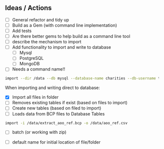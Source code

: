 ## Ideas / Actions

- [ ] General refactor and tidy up
- [ ] Build as a Gem (with command line implementation)
- [ ] Add tests
- [ ] Are there better gems to help build as a command line tool
- [ ] describe the mechanism to import
- [ ] Add functionality to import and write to database
    - [ ] Mysql
    - [ ] PostgreSQL
    - [ ] MongoDB
- [ ] Needs a command name!!

```bash
import --dir /data --db mysql --database-name charities --db-username test --db-password test
```
When importing and writing direct to database:
 - [x] Import all files in folder
 - [ ] Removes existing tables if exist (based on files to import)
 - [ ] Create new tables (based on filed to import)
 - [ ] Loads data from BCP files to Database Tables

```bash
import -i /data/extract_aoo_ref.bcp -o /data/aoo_ref.csv
```

 - [ ] batch (or working with zip)
 - [ ] default name for initial location of file/folder

